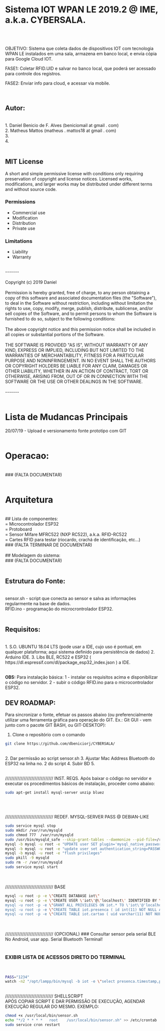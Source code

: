 # Sistema IOT WPAN LE 2019.2 @ IME, a.k.a. CYBERSALA.
<br/>
<br/>

OBJETIVO: Sistema que coleta dados de dispositivos IOT com tecnologia WPAN LE instalados em uma sala, armazena em banco local, e envia cópia para Google Cloud IOT.

FASE1: Coletar RFID.UID e salvar no banco local, que poderá ser acessado para controle dos registros.

FASE2: Enviar info para cloud, e acessar via mobile.

<br/>

## Autor: 
<br/>
1.	Daniel Benicio de F. Alves (beniciomail at gmail . com)
<br/>
2.	Matheus Mattos (matheus . mattos18 at gmail . com)
<br/>
3.
<br/>
4.
<br/>    
<br/>

## MIT License 
A short and simple permissive license with conditions only requiring preservation of copyright and license notices. Licensed works, modifications, and larger works may be distributed under different terms and without source code.
<br/>

### Permissions
+ Commercial use
+ Modification
+ Distribution
+ Private use
### Limitations
+ Liability
+ Warranty
<br/>
-------
<br/>
<br/>
Copyright (c) 2019 Daniel
<br/>
<br/>
Permission is hereby granted, free of charge, to any person obtaining a copy of this software and associated documentation files (the "Software"), to deal in the Software without restriction, including without limitation the rights to use, copy, modify, merge, publish, distribute, sublicense, and/or sell copies of the Software, and to permit persons to whom the Software is furnished to do so, subject to the following conditions:
<br/>
<br/>
The above copyright notice and this permission notice shall be included in all copies or substantial portions of the Software.
<br/>
<br/>
THE SOFTWARE IS PROVIDED "AS IS", WITHOUT WARRANTY OF ANY KIND, EXPRESS OR IMPLIED, INCLUDING BUT NOT LIMITED TO THE WARRANTIES OF MERCHANTABILITY, FITNESS FOR A PARTICULAR PURPOSE AND NONINFRINGEMENT. IN NO EVENT SHALL THE AUTHORS OR COPYRIGHT HOLDERS BE LIABLE FOR ANY CLAIM, DAMAGES OR OTHER LIABILITY, WHETHER IN AN ACTION OF CONTRACT, TORT OR OTHERWISE, ARISING FROM, OUT OF OR IN CONNECTION WITH THE SOFTWARE OR THE USE OR OTHER DEALINGS IN THE SOFTWARE.
<br/>
<br/>
-------
<br/>
<br/>

# Lista de Mudancas Principais
20/07/19 - Upload e versionamento fonte prototipo com GIT
<br/>
<br/>

# Operacao:
<br/>
### (FALTA DOCUMENTAR)
<br/>
<br/>



# Arquitetura
<br/>
## Lista de componentes:
<br/>
= Microcontrolador ESP32
<br/>
= Protoboard
<br/>
= Sensor Mifare MFRC522 (NXP RC522), a.k.a. RFID-RC522
<br/>
= Cartes RFID para testar (riocardo, crachá de identificação, etc...)
<br/>
### (FALTA TERMINAR DE DOCUMENTAR)
<br/>
<br/>
## Modelagem do sistema:
<br/>
### (FALTA DOCUMENTAR)
<br/>
<br/>

## Estrutura do Fonte:
<br/>
sensor.sh     - script que conecta ao sensor e salva as informações regularmente na base de dados.
<br/>
RFID.ino      - programação do microcrontrolador ESP32.
<br/>
<br/>


## Requisitos:
<br/>
1. S.O. UBUNTU 18.04 LTS (pode usar a IDE, cujo uso é pontual, em qualquer plataforma; aqui sistema definido para persistência de dados)
2. Arduino IDE.
3. Libs BLE, RC522 e ESP32 ( https://dl.espressif.com/dl/package_esp32_index.json ) a IDE.
<br/>
<br/>

**OBS:** Para instalação básica: 
1 - instalar os requisitos acima e disponibilizar o código no servidor. 
2 - subir o código RFID.ino para o microcontrolador ESP32.


## DEV ROADMAP:
Para sincronizar o fonte, efetuar os passos abaixo (ou preferencialmente utilizar uma ferramenta gráfica para operação do GIT. Ex.: Git GUI - vem junto com o pacote GIT BASH, ou GIT-DESKTOP): 

1. Clone o repositório com o comando
```bash
git clone https://github.com/dbeniciorj/CYBERSALA/
```
<br/>
2. Dar permissão ao script sensor.sh
3. Ajustar Mac Address Bluetooth do ESP32 na linha no. 2 do script
4. Subir BD
5. 


<br/>
<br/>




///////////////////////////////	INST. REQS.
Após baixar o código no servidor e executar os procedimentos básicos de instalação, proceder como abaixo:
<br/>
```bash
sudo apt-get install mysql-server unzip bluez
```
<br/>
<br/>

///////////////////////////////	REDEF. MYSQL-SERVER PASS @ DEBIAN-LIKE
<br/>


```bash
sudo service mysql stop
sudo mkdir /var/run/mysqld
sudo chmod 777  /var/run/mysqld
sudo /usr/bin/mysqld_safe --skip-grant-tables --daemonize --pid-file=/run/mysqld/mysqld.pid 2>/dev/null &  
mysql -b mysql -u root -e "UPDATE user SET plugin='mysql_native_password' WHERE User='root'"
mysql -b mysql -u root -e "update user set authentication_string=PASSWORD('XXXXXXXX') where User='root'"
mysql -b mysql -u root -e "flush privileges"
sudo pkill -9 mysqld
sudo rm -r /var/run/mysqld
sudo service mysql start
```
<br/>
<br/>
/////////////////////////////// BASE
<br/>


```bash
mysql -u root -p -e \"CREATE DATABASE iot\"
mysql -u root -p -e \"CREATE USER \'iot\'@\'localhost\' IDENTIFIED BY \'3fedfwre@KD&\'"\
mysql -u root -p -e \"GRANT ALL PRIVILEGES ON iot.* TO \'iot\'@'localhost\'\"
mysql -u root -p -e \"CREATE TABLE iot.presenca ( id int(11) NOT NULL AUTO_INCREMENT PRIMARY KEY,timeStamp TIMESTAMP NOT NULL , uid varchar (11) NOT NULL, site enum('2035') default '2035')\"
mysql -u root -p -e \"CREATE TABLE iot.cartao ( uid varchar(11) NOT NULL PRIMARY KEY, nome varchar (45) NOT NULL,perf enum('professor','aluno') default 'professor')\"
```
<br/>
<br/>
///////////////////////////////  (OPCIONAL)
### Consultar sensor pela serial BLE
<br/>
No Android, usar app. Serial Bluetooth Terminal!

<br/>
<br/>

### EXIBIR LISTA DE ACESSOS DIRETO DO TERMINAL
<br/>


```bash
PASS="1234"
watch -n2 "/opt/lampp/bin/mysql -b iot -e \"select presenca.timestamp,presenca.uid,cartao.nome,cartao.perf,presenca.site from presenca left join cartao on (presenca.uid=cartao.uid)\""
```
<br/>
/////////////////////////////// SHELLSCRIPT
<br/>
APÓS COPIAR SCRIPT E DAR PERMISSÃO DE EXECUÇÃO, AGENDAR EXECUÇÃO REGULAR DO MESMO. EXEMPLO:
<br/>


```bash
chmod +x /usr/local/bin/sensor.sh
echo "*/2 * * * *   root    /usr/local/bin/sensor.sh" >> /etc/crontab
sudo service cron restart
```
<br/>
<br/>
